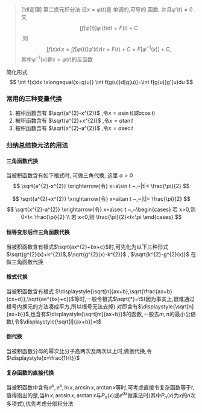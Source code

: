 



> [!dl定理] 第二换元积分法
> 设$x=\varphi(t)$是 单调的,可导的 函数, 并且$\varphi '(t)\neq 0$ . 又
> $$\int f[\varphi(t)]\varphi^{\prime}(t)\mathrm{d}t=F(t)+C$$
> ,则
> $$\int f(x)\operatorname{d}x=\int f[\varphi(t)]\varphi'(t)\operatorname{d}t=F(t)+C=F[\varphi^{-1}(x)]+C,$$
> 其中$\varphi^{-1}(x)$是$x=\varphi(t)$的反函数

简化形式
$$
\int f(x)dx \xlongequal{x=g(u)} \int f(g(u))d[g(u)]=\int f[g(u)]g'(u)du
$$


### 常用的三种变量代换
1. 被积函数含有 $\sqrt{a^{2}-x^{2}}$ ,令$x=a\sin t(或 a\cos t)$ 
2. 被积函数含有 $\sqrt{a^{2}+x^{2}}$ ,令$x=a\tan t$ 
3. 被积函数含有 $\sqrt{x^{2}-a^{2}}$ ,令$x=a\sec t$ 

### 归纳总结换元法的用法
#### 三角函数代换
当被积函数含有如下根式时, 可做三角代换, 这里 $a>0$
$$
\sqrt{a^{2}-x^{2}} \xrightarrow{令} x=a\sin t ~,~|t|< \frac{\pi}{2}
$$

$$
\sqrt{a^{2}+x^{2}} \xrightarrow{令} x=a\tan t ~,~|t|< \frac{\pi}{2}
$$
$$
\sqrt{x^{2}-a^{2}} \xrightarrow{令} x=a\sec t ~,~\begin{cases}
若 x>0,则0<t< \frac{\pi}{2} \\
若 x<0,则 \frac{\pi}{2}<t<\pi
\end{cases}
$$

#### 恒等变形后作三角函数代换
当被积函数含有根式$\sqrt{ax^{2}+bx+c}$时,可先化为以下三种形式
$\sqrt{g^{2}(x)+k^{2}}$,$\sqrt{g^{2}(x)-k^{2}}$ , $\sqrt{k^{2}-g^{2}(x)}$
在做三角函数代换
#### 根式代换
当被积函数含有根式 $\displaystyle{\sqrt[n]{ax+b},\sqrt{\frac{ax+b}{cx+d}},\sqrt{ae^{bx}+c}}$等时,一般令根式$\sqrt{*}=t$(因为事实上,很难通过根号内换元的方法凑成平方,所以根号无法去掉)
对即含有$\displaystyle{\sqrt[n]{ax+b}}$,也含有$\displaystyle{\sqrt[m]{ax+b}}$的函数,一般去$m,n$的最小公倍数$l$,令$\displaystyle{\sqrt[l]{ax+b}}=t$
#### 倒代换
当被积函数分母的幂次比分子高两次及两次以上时,做倒代换,令$\displaystyle{x=\frac{1}{t}}$
#### 复杂函数的直接代换
当被积函数中含有$\displaystyle{a^{x},e^{x},\ln x,\arcsin x,\arctan x}$等时,可考虑直接令复杂函数等于$t$,值得指出的是,当$\displaystyle{\ln x,\arcsin x,\arctan x}$与$P_{n}(x)$或$e^{ax}$做乘法时(其中$P_{n}(x)$为$x$的$n$次多项式),优先考虑分部积分法
